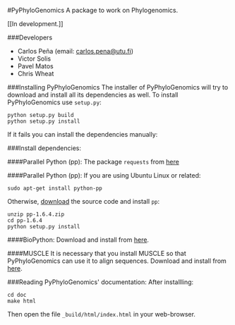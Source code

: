 #PyPhyloGenomics
A package to work on Phylogenomics.

[[In development.]]

###Developers
* Carlos Peña (email: carlos.pena@utu.fi)
* Victor Solis
* Pavel Matos
* Chris Wheat


###Installing PyPhyloGenomics
The installer of PyPhyloGenomics will try to download and install all its dependencies as well. 
To install PyPhyloGenomics use `setup.py`:

    python setup.py build  
    python setup.py install

If it fails you can install the dependencies manually:

###Install dependencies:

####Parallel Python (pp):
The package ``requests`` from [here](http://docs.python-requests.org/en/latest/user/install/)

####Parallel Python (pp):
If you are using Ubuntu Linux or related:

    sudo apt-get install python-pp

Otherwise, [download](http://www.parallelpython.com/content/view/15/30/) the source code and install `pp`:

    unzip pp-1.6.4.zip
    cd pp-1.6.4
    python setup.py install

####BioPython:
Download and install from [here](http://biopython.org/wiki/Download).

####MUSCLE
It is necessary that you install MUSCLE so that PyPhyloGenomics can use it to align sequences. 
Download and install from [here](http://www.drive5.com/muscle/downloads.htm).

###Reading PyPhyloGenomics' documentation:
After installling:

    cd doc  
    make html

Then open the file `_build/html/index.html` in your web-browser.


